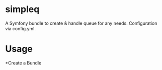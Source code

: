 simpleq
=======

A Symfony bundle to create & handle queue for any needs. Configuration via config.yml.

Usage
=====

*Create a Bundle